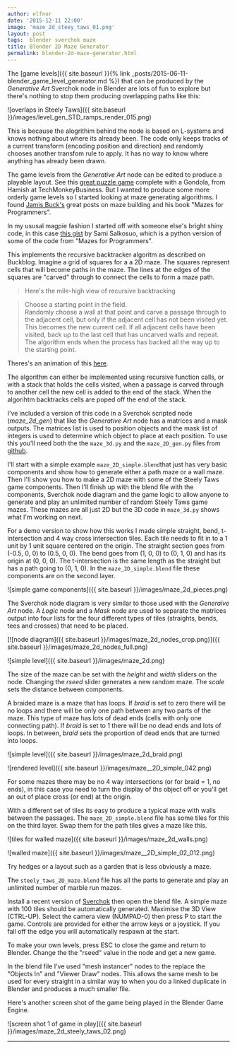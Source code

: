 ```yaml
---
author: elfnor
date: '2015-12-11 22:00'
image: 'maze_2d_steey_taws_01.png'
layout: post
tags:  blender sverchok maze
title: Blender 2D Maze Generator
permalink: blender-2d-maze-generator.html
---
```


The [game levels]({{ site.baseurl }}{% link _posts/2015-06-11-blender_game_level_generator.md %}) that can be produced by the *Generative Art* Sverchok node in Blender are lots of fun to explore but there\'s nothing to stop them producing overlapping paths like this:

![overlaps in Steely Taws]({{ site.baseurl }}/images/level_gen_STD_ramps_render_015.png)

This is because the alogrithim behind the node is based on L-systems and knows nothing about where its already been. The code only keeps tracks of a current transform (encoding position and direction) and randomly chooses another transfom rule to apply. It has no way to know where anything has already been drawn.

The game levels from the *Generative Art* node can be edited to produce a playable layout. See this [great puzzle game](https://techmonkeybusiness.com/articles/Steely_Taws_Puzzle_Game_v3.html) complete with a Gondola, from Hamish at TechMonkeyBusiness. But I wanted to produce some more orderly game levels so I started looking at maze generating algorithms. I found [Jamis Buck\'s](http://weblog.jamisbuck.org/2011/2/7/maze-generation-algorithm-recap) great posts on maze building and his book \"Mazes for Programmers\".

In my ususal magpie fashion I started off with someone else\'s bright shiny code, in this case [this gist](https://gist.github.com/samisalkosuo/77bd95f605fc41dc7366) by Sami Salkosuo, which is a python version of some of the code from \"Mazes for Programmers\".

This implements the recursive backtracker algoritm as described on Buckblog. Imagine a grid of squares for a a 2D maze. The squares represent cells that will become paths in the maze. The lines at the edges of the squares are \"carved\" through to connect the cells to form a maze path.

> Here's the mile-high view of recursive backtracking

> Choose a starting point in the field.  
> Randomly choose a wall at that point and carve a passage through to the adjacent cell, but only if the adjacent cell has not been visited yet. This becomes the new current cell.
> If all adjacent cells have been visited, back up to the last cell that has uncarved walls and repeat.
> The algorithm ends when the process has backed all the way up to the starting point.

Theres\'s an animation of this [here](http://weblog.jamisbuck.org/2011/2/7/maze-generation-algorithm-recap).

The algorithm can either be implemented using recursive function calls, or with a stack that holds the cells visited, when a passage is carved through to another cell the new cell is added to the end of the stack. When the algorihtm backtracks cells are poped off the end of the stack.

I\'ve included a version of this code in a Sverchok scripted node (*maze_2d_gen*) that like the *Generative Art* node has a matrices and a mask outputs. The matrices list is used to position objects and the mask list of integers is used to determine which object to place at each position. To use this you\'ll need both the the `maze_3d.py` and the `maze_2D_gen.py` files from [github](https://github.com/elfnor/mazes).

I\'ll start with a simple example `maze_2D_simple.blend`that just has very basic components and show how to generate either a path maze or a wall maze. Then I\'ll show you how to make a 2D maze with some of the Steely Taws game components. Then I\'ll finish up with the blend file with the components, Sverchok node diagram and the game logic to allow anyone to generate and play an unlimited number of random Steely Taws game mazes. These mazes are all just 2D but the 3D code in `maze_3d.py` shows what I\'m working on next.

For a demo version to show how this works I made simple straight, bend, t-intersection and 4 way cross intersection tiles. Each tile needs to fit in to a 1 unit by 1 unit square centered on the origin. The straight section goes from (-0.5, 0, 0) to (0.5, 0, 0). The bend goes from (1, 0, 0) to (0, 1, 0) and has its origin at (0, 0, 0). The t-intersection is the same length as the straight but has a path going to (0, 1, 0). In the `maze_2D_simple.blend` file these components are on the second layer.

![simple game components]({{ site.baseurl }}/images/maze_2d_pieces.png)

The Sverchok node diagram is very similar to those used with the *Generaive Art* node. A *Logic* node and a *Mask* node are used to separate the matrices output into four lists for the four different types of tiles (straights, bends, tees and crosses) that need to be placed.

[![node diagram]({{ site.baseurl }}/images/maze_2d_nodes_crop.png)]({{ site.baseurl }}/images/maze_2d_nodes_full.png)

![simple level]({{ site.baseurl }}/images/maze_2d.png)

The size of the maze can be set with the *height* and *width* sliders on the node. Changing the *rseed* slider generates a new random maze. The *scale* sets the distance between components.

A braided maze is a maze that has loops. If *braid* is set to zero there will be no loops and there will be only one path between any two parts of the maze. This type of maze has lots of dead ends (cells with only one connecting path). If *braid* is set to 1 there will be no dead ends and lots of loops. In between, *braid* sets the proportion of dead ends that are turned into loops.

![simple level]({{ site.baseurl }}/images/maze_2d_braid.png)

![rendered level]({{ site.baseurl }}/images/maze__2D_simple_042.png)

For some mazes there may be no 4 way intersections (or for braid = 1, no ends), in this case you need to turn the display of ths object off or you\'ll get an out of place cross (or end) at the origin.

With a different set of tiles its easy to produce a typical maze with walls between the passages. The `maze_2D_simple.blend` file has some tiles for this on the third layer. Swap them for the path tiles gives a maze like this.

![tiles for walled maze]({{ site.baseurl }}/images/maze_2d_walls.png)

![walled maze]({{ site.baseurl }}/images/maze__2D_simple_02_012.png)

Try hedges or a layout such as a garden that is less obviously a maze.

The `steely_taws_2D_maze.blend` file has all the parts to generate and play an unlimited number of marble run mazes.

Install a recent version of [Sverchok](https://github.com/nortikin/sverchok) then open the blend file. A simple maze with 100 tiles should be automatically generated. Maximise the 3D View (CTRL-UP). Select the camera view (NUMPAD-0) then press P to start the game. Controls are provided for either the arrow keys or a joystick. If you fall off the edge you will automatically respawn at the start.

To make your own levels, press ESC to close the game and return to Blender. Change the the \"rseed\" value in the node and get a new game.

In the blend file I\'ve used \"mesh instancer\" nodes to the replace the \"Objects In\" and \"Viewer Draw\" nodes. This allows the same mesh to be used for every straight in a similar way to when you do a linked duplicate in Blender and produces a much smaller file.

Here\'s another screen shot of the game being played in the Blender Game Engine.

![screen shot 1 of game in play]({{ site.baseurl }}/images/maze_2d_steely_taws_02.png)

------------------------------------------------------------------------
